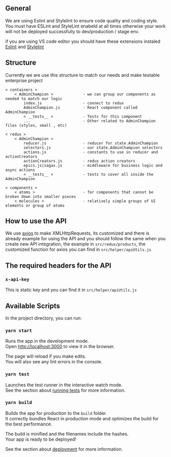 
## General

We are using Eslint and Stylelint to ensure code quality and coding style. You must have ESLint and StyleLint enabeld at all times otherwise your work will not be deployed successfully to dev/production / stage env.

if you are using VS code editor you should have these extensions instaled
[Eslint](https://marketplace.visualstudio.com/items?itemName=dbaeumer.vscode-eslint) and
[Stylelint](https://marketplace.visualstudio.com/items?itemName=stylelint.vscode-stylelint)


## Structure

Currently we are use this structure to match our needs and make testable enterprise project

```
< containers >
    < AdminChampion >             - we can group our components as needed to match our logic
        index.js                  - connect to redux
        AdminChampion.js          - React component called AdminChampion
        < __tests__ >             - Tests for this component
        ...                       - Other related to AdminChampion files (styles, small , etc)

< redux >
    < AdminChampion >
        reducer.js                - reducer for state.AdminChampion
        selectors.js              - our state.AdminChampion selectors
        actions.js                - constants to use in reducer and actionCreators
        actionCreators.js         - redux action creators
        epics.js|sagas.js         - middleware for business logic and async actions
        < __tests__ >             - tests to cover all inside the AdminChampion

< components >
    < atoms >                     - for components that cannot be broken down into smaller pieces
    < molecules >                 - relatively simple groups of UI elements or group of atoms
```

## How to use the API 

We use [axios](https://www.npmjs.com/package/axios) to make XMLHttpRequests, its customized and there is already example for using the API and you should follow the same when you create new API integration, the example in `src/redux/products`, the customized function for axios you can find in `src/helper/apiUtils.js`

## The required headers for the API

### `x-api-key`
This is static key and you can find it in `src/helper/apiUtils.js`


## Available Scripts

In the project directory, you can run:

### `yarn start`

Runs the app in the development mode.<br />
Open [http://localhost:3000](http://localhost:3000) to view it in the browser.

The page will reload if you make edits.<br />
You will also see any lint errors in the console.

### `yarn test`

Launches the test runner in the interactive watch mode.<br />
See the section about [running tests](https://facebook.github.io/create-react-app/docs/running-tests) for more information.

### `yarn build`

Builds the app for production to the `build` folder.<br />
It correctly bundles React in production mode and optimizes the build for the best performance.

The build is minified and the filenames include the hashes.<br />
Your app is ready to be deployed!

See the section about [deployment](https://facebook.github.io/create-react-app/docs/deployment) for more information.
